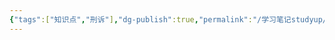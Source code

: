 ```yaml
---
{"tags":["知识点","刑诉"],"dg-publish":true,"permalink":"/学习笔记studyup/刑事诉讼法/资助危害国家安全犯罪活动罪/","dgPassFrontmatter":true,"created":"2024-11-02T11:32:20.724+08:00","updated":"2024-11-02T11:32:21.033+08:00"}
---
```


